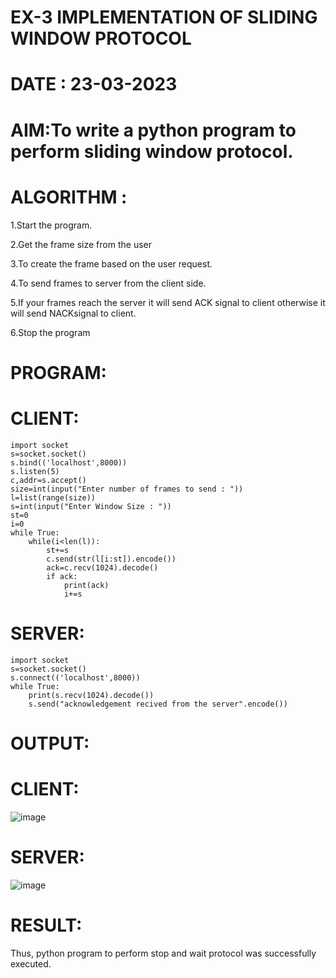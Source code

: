 # EX-3 IMPLEMENTATION OF SLIDING WINDOW PROTOCOL

# DATE : 23-03-2023

# AIM:To write a python program to perform sliding window protocol.

# ALGORITHM :
1.Start the program.

2.Get the frame size from the user

3.To create the frame based on the user request.

4.To send frames to server from the client side.

5.If your frames reach the server it will send ACK signal to client otherwise it will send NACKsignal to client.

6.Stop the program

# PROGRAM:
# CLIENT:
```
import socket
s=socket.socket()
s.bind(('localhost',8000))
s.listen(5)
c,addr=s.accept()
size=int(input("Enter number of frames to send : "))
l=list(range(size))
s=int(input("Enter Window Size : "))
st=0
i=0
while True:
    while(i<len(l)):
        st+=s
        c.send(str(l[i:st]).encode())
        ack=c.recv(1024).decode()
        if ack:
            print(ack)
            i+=s
``` 
# SERVER:
```
import socket
s=socket.socket()
s.connect(('localhost',8000))
while True:
    print(s.recv(1024).decode())
    s.send("acknowledgement recived from the server".encode())
```
# OUTPUT:
# CLIENT:
![image](https://github.com/NAGINENIROHITH/EX-3/assets/118344049/0f40fae3-f6e6-444d-9bdb-4685b026bf08)

# SERVER:
![image](https://github.com/NAGINENIROHITH/EX-3/assets/118344049/8e347784-4fb5-48c0-9e30-6729f45b4333)

# RESULT:
Thus, python program to perform stop and wait protocol was successfully executed.
